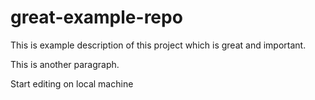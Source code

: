 # great-example-repo

This is example description of this project which is great and important.

This is another paragraph.

Start editing on local machine

